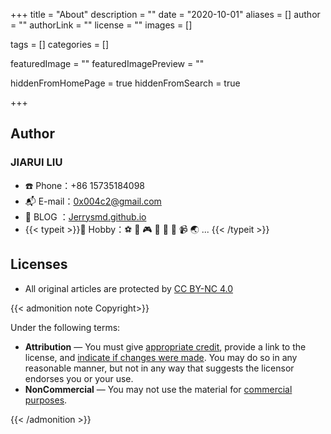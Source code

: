 +++
title = "About"
description = ""
date = "2020-10-01"
aliases = []
author = ""
authorLink = ""
license = ""
images = []

tags = []
categories = []

featuredImage = ""
featuredImagePreview = ""

hiddenFromHomePage = true
hiddenFromSearch = true

+++


## Author

### JIARUI LIU

+ ☎️ Phone：+86 15735184098
+ 📬 E-mail：0x004c2@gmail.com
+ 📖 BLOG ：[Jerrysmd.github.io](https://jerrysmd.github.io)
+ {{< typeit >}}🎨 Hobby：⚽ 🏓 🎮 🎹 📱 📸 📹 🌏 ... {{< /typeit >}}

## Licenses

+ All original articles are protected by [CC BY-NC 4.0](https://creativecommons.org/licenses/by-nc/4.0/)

{{< admonition note Copyright>}}

Under the following terms:

+ **Attribution** — You must give [appropriate credit](https://creativecommons.org/licenses/by-nc/4.0/#), provide a link to the license, and [indicate if changes were made](https://creativecommons.org/licenses/by-nc/4.0/#). You may do so in any reasonable manner, but not in any way that suggests the licensor endorses you or your use.
+ **NonCommercial** — You may not use the material for [commercial purposes](https://creativecommons.org/licenses/by-nc/4.0/#).

{{< /admonition >}}
